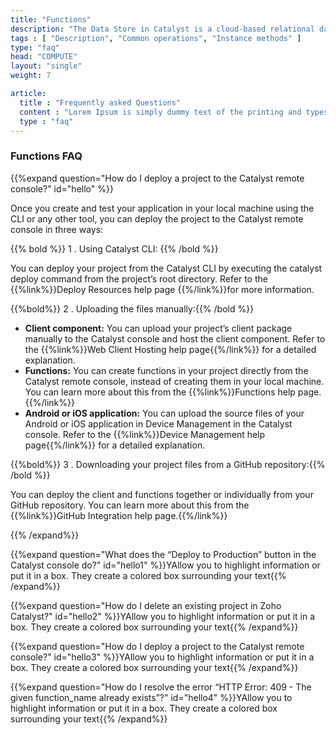 ```yaml
---
title: "Functions"
description: "The Data Store in Catalyst is a cloud-based relational database management system which stores the persistent data of your application. This data repository includes the data from the application’s backend and the data of the application’s end users."
tags : [ "Description", "Common operations", "Instance methods" ]
type: "faq"
head: "COMPUTE"
layout: "single"
weight: 7

article:
  title : "Frequently asked Questions"
  content : "Lorem Ipsum is simply dummy text of the printing and typesetting industry. <br> lorem Ipsum has been the industry’s standard dummy text"
  type : "faq"
---
```


### Functions FAQ

{{%expand question="How do I deploy a project to the Catalyst remote console?" id="hello" %}}

Once you create and test your application in your local machine using the CLI or any other tool, you can deploy the project to the Catalyst remote console in three ways:

{{% bold %}} 1 . Using Catalyst CLI: {{% /bold %}}

You can deploy your project from the Catalyst CLI by executing the catalyst deploy command from the project’s root directory. Refer to the {{%link%}}Deploy Resources help page {{%/link%}}for more information.

{{%bold%}} 2 . Uploading the files manually:{{% /bold %}}

* **Client component:** You can upload your project’s client package manually to the Catalyst console and host the client component. Refer to the {{%link%}}Web Client Hosting help page{{%/link%}} for a detailed explanation.
* **Functions:** You can create functions in your project directly from the Catalyst remote console, instead of creating them in your local machine. You can learn more about this from the {{%link%}}Functions help page.{{%/link%}}
* **Android or iOS application:** You can upload the source files of your Android or iOS application in Device Management in the Catalyst console. Refer to the {{%link%}}Device Management help page{{%/link%}} for a detailed explanation.

{{%bold%}} 3 . Downloading your project files from a GitHub repository:{{% /bold %}}

You can deploy the client and functions together or individually from your GitHub repository. You can learn more about this from the {{%link%}}GitHub Integration help page.{{%/link%}}

{{% /expand%}}

{{%expand question="What does the “Deploy to Production” button in the Catalyst console do?" id="hello1" %}}YAllow you to highlight information or put it in a box. They create a colored box surrounding your text{{% /expand%}}

{{%expand question="How do I delete an existing project in Zoho Catalyst?" id="hello2" %}}YAllow you to highlight information or put it in a box. They create a colored box surrounding your text{{% /expand%}}

{{%expand question="How do I deploy a project to the Catalyst remote console?" id="hello3" %}}YAllow you to highlight information or put it in a box. They create a colored box surrounding your text{{% /expand%}}

{{%expand question="How do I resolve the error “HTTP Error: 409 - The given function_name already exists”?" id="hello4" %}}YAllow you to highlight information or put it in a box. They create a colored box surrounding your text{{% /expand%}}
